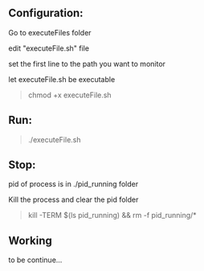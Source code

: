 
Configuration:
-------------
Go to executeFiles folder

edit "executeFile.sh" file

set the first line to the path you want to monitor

let executeFile.sh be executable
>chmod +x executeFile.sh

Run:
----
>./executeFile.sh

Stop:
----
pid of process is in ./pid_running folder

Kill the process and clear the pid folder
> kill -TERM $(ls pid_running) && rm -f pid_running/*


Working
-------------------------
to be continue...
